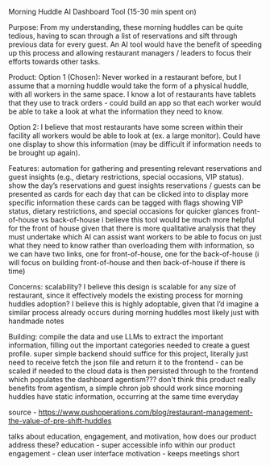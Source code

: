 Morning Huddle AI Dashboard Tool (15-30 min spent on)

Purpose: 
From my understanding, these morning huddles can be quite tedious, having to scan through a list of reservations and sift through previous data for every guest. An AI tool would have the benefit of speeding up this process and allowing restaurant managers / leaders to focus their efforts towards other tasks.

Product:
Option 1 (Chosen):
Never worked in a restaurant before, but I assume that a morning huddle would take the form of a physical huddle, with all workers in the same space. I know a lot of restaurants have tablets that they use to track orders - could build an app so that each worker would be able to take a look at what the information they need to know.

Option 2:
I believe that most restaurants have some screen within their facility all workers would be able to look at (ex. a large monitor). Could have one display to show this information (may be difficult if information needs to be brought up again).

Features:
automation for  gathering and presenting relevant reservations and guest insights (e.g., dietary restrictions, special occasions, VIP status).
show the day’s reservations and guest insights
reservations / guests can be presented as cards for each day that can be clicked into to display more specific information
these cards can be tagged with flags showing VIP status, dietary restrictions, and special occasions for quicker glances
front-of-house vs back-of-house
i believe this tool would be much more helpful for the front of house given that there is more qualitative analysis that they must undertake which AI can assist
want workers to be able to focus on just what they need to know rather than overloading them with information, so we can have two links, one for front-of-house, one for the back-of-house
(i will focus on building front-of-house and then back-of-house if there is time)

Concerns:
scalability?
I believe this design is scalable for any size of restaurant, since it effectively models the existing process for morning huddles
adoption?
I believe this is highly adoptable, given that I’d imagine a similar process already occurs during morning huddles most likely just with handmade notes

Building:
compile the data and use LLMs to extract the important information, filling out the important categories needed to create a guest profile.
super simple backend should suffice for this project, literally just need to receive fetch the json file and return it to the frontend - can be scaled if needed to the cloud
data is then persisted through to the frontend which populates the dashboard
agentism???
don't think this product really benefits from agentism, a simple chron job should work since morning huddles have static information, occurring at the same time everyday

source - https://www.pushoperations.com/blog/restaurant-management-the-value-of-pre-shift-huddles 

talks about education, engagement, and motivation, how does our product address these?
education - super accessible info within our product
engagement - clean user interface
motivation - keeps meetings short
